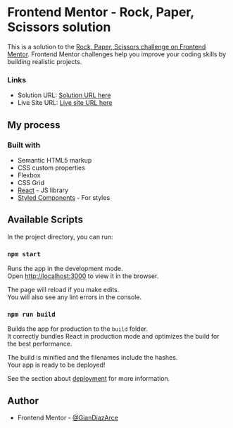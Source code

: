 # Frontend Mentor - Rock, Paper, Scissors solution

This is a solution to the [Rock, Paper, Scissors challenge on Frontend Mentor](https://www.frontendmentor.io/challenges/rock-paper-scissors-game-pTgwgvgH). Frontend Mentor challenges help you improve your coding skills by building realistic projects.

### Links

-   Solution URL: [Solution URL here](https://www.frontendmentor.io/solutions/rockpaperscissorsfrontendmentorreactjs-cYnOjIRf8)
-   Live Site URL: [Live site URL here](https://giandiazarce.github.io/rock-paper-scissors-frontendmentor-reactjs)

## My process

### Built with

-   Semantic HTML5 markup
-   CSS custom properties
-   Flexbox
-   CSS Grid
-   [React](https://reactjs.org/) - JS library
-   [Styled Components](https://styled-components.com/) - For styles

## Available Scripts

In the project directory, you can run:

### `npm start`

Runs the app in the development mode.\
Open [http://localhost:3000](http://localhost:3000) to view it in the browser.

The page will reload if you make edits.\
You will also see any lint errors in the console.

### `npm run build`

Builds the app for production to the `build` folder.\
It correctly bundles React in production mode and optimizes the build for the best performance.

The build is minified and the filenames include the hashes.\
Your app is ready to be deployed!

See the section about [deployment](https://facebook.github.io/create-react-app/docs/deployment) for more information.

## Author

-   Frontend Mentor - [@GianDiazArce](https://www.frontendmentor.io/profile/GianDiazArce)
